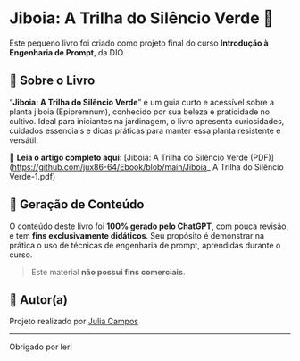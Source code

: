 # Jiboia: A Trilha do Silêncio Verde 🌿

Este pequeno livro foi criado como projeto final do curso **Introdução à Engenharia de Prompt**, da DIO.

## 📘 Sobre o Livro

“**Jiboia: A Trilha do Silêncio Verde**” é um guia curto e acessível sobre a planta jiboia (Epipremnum), conhecido por sua beleza e praticidade no cultivo. Ideal para iniciantes na jardinagem, o livro apresenta curiosidades, cuidados essenciais e dicas práticas para manter essa planta resistente e versátil.

📖 **Leia o artigo completo aqui**: [Jiboia: A Trilha do Silêncio Verde (PDF)](https://github.com/jux86-64/Ebook/blob/main/Jiboia_ A Trilha do Silêncio Verde-1.pdf)

## 🤖 Geração de Conteúdo

O conteúdo deste livro foi **100% gerado pelo ChatGPT**, com pouca revisão, e tem **fins exclusivamente didáticos**. Seu propósito é demonstrar na prática o uso de técnicas de engenharia de prompt, aprendidas durante o curso.

> Este material **não possui fins comerciais**.

## 📎 Autor(a)

Projeto realizado por [Julia Campos](https://github.com/jux86-64)

---

Obrigado por ler!
